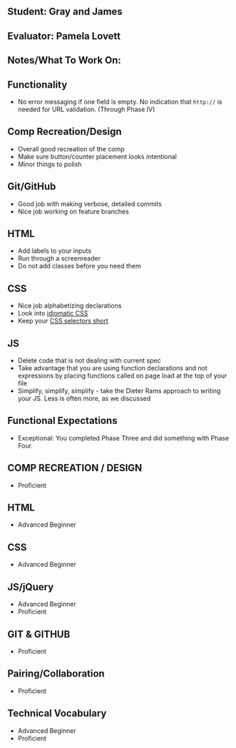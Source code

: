 ## Student: Gray and James
## Evaluator: Pamela Lovett
## Notes/What To Work On:


## Functionality
- No error messaging if one field is empty. No indication that `http://` is needed for URL validation.
(Through Phase IV) 

## Comp Recreation/Design
- Overall good recreation of the comp
- Make sure button/counter placement looks intentional
- Minor things to polish

## Git/GitHub
- Good job with making verbose, detailed commits
- Nice job working on feature branches

## HTML
- Add labels to your inputs
- Run through a screenreader
- Do not add classes before you need them

## CSS
- Nice job alphabetizing declarations
- Look into [idiomatic CSS](https://github.com/necolas/idiomatic-css)
- Keep your [CSS selectors short](https://csswizardry.com/2012/05/keep-your-css-selectors-short/)

## JS
- Delete code that is not dealing with current spec
- Take advantage that you are using function declarations and not expressions by placing functions called on page load at the top of your file
- Simplify, simplify, simplify - take the Dieter Rams approach to writing your JS. Less is often more, as we discussed  

## Functional Expectations

* Exceptional: You completed Phase Three and did something with Phase Four.

## COMP RECREATION / DESIGN

* Proficient  

## HTML

* Advanced Beginner  

## CSS
 
* Advanced Beginner  

## JS/jQuery
  
* Advanced Beginner  
* Proficient  

## GIT & GITHUB
  
* Proficient  

## Pairing/Collaboration
 
* Proficient  

## Technical Vocabulary

* Advanced Beginner
* Proficient

